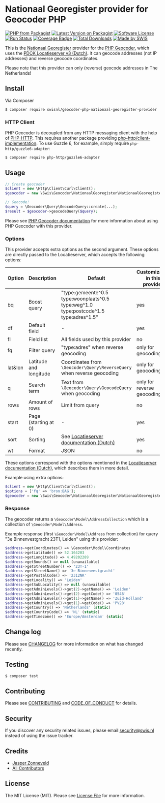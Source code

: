 # Nationaal Georegister provider for Geocoder PHP

[![PHP from Packagist](https://img.shields.io/packagist/php-v/swisnl/geocoder-php-nationaal-georegister-provider.svg)](https://packagist.org/packages/swisnl/geocoder-php-nationaal-georegister-provider)
[![Latest Version on Packagist](https://img.shields.io/packagist/v/swisnl/geocoder-php-nationaal-georegister-provider.svg)](https://packagist.org/packages/swisnl/geocoder-php-nationaal-georegister-provider)
[![Software License](https://img.shields.io/packagist/l/swisnl/geocoder-php-nationaal-georegister-provider.svg)](LICENSE.md) 
[![Run Status](https://api.shippable.com/projects/5a7add088abc8b06009fa8de/badge?branch=master)](https://app.shippable.com/github/swisnl/geocoder-php-nationaal-georegister-provider)
[![Coverage Badge](https://api.shippable.com/projects/5a7add088abc8b06009fa8de/coverageBadge?branch=master)](https://app.shippable.com/github/swisnl/geocoder-php-nationaal-georegister-provider)
[![Total Downloads](https://img.shields.io/packagist/dt/swisnl/geocoder-php-nationaal-georegister-provider.svg)](https://packagist.org/packages/swisnl/geocoder-php-nationaal-georegister-provider)
[![Made by SWIS](https://img.shields.io/badge/%F0%9F%9A%80-made%20by%20SWIS-%23D9021B.svg)](https://www.swis.nl)

This is the [Nationaal Georegister](https://geodata.nationaalgeoregister.nl/) provider for the [PHP Geocoder](https://github.com/geocoder-php/Geocoder), which uses the [PDOK Locatieserver v3 (Dutch)](https://www.pdok.nl/diensten#PDOK%20Locatieserver).
It can geocode addresses (not IP addresses) and reverse geocode coordinates.

Please note that this provider can only (reverse) geocode addresses in The Netherlands!

## Install

Via Composer

``` bash
$ composer require swisnl/geocoder-php-nationaal-georegister-provider
```

### HTTP Client

PHP Geocoder is decoupled from any HTTP messaging client with the help of [PHP-HTTP](http://php-http.org/).
This requires another package providing [php-http/client-implementation](https://packagist.org/providers/php-http/client-implementation).
To use Guzzle 6, for example, simply require `php-http/guzzle6-adapter`:

``` bash
$ composer require php-http/guzzle6-adapter
```

## Usage

``` php
// Create geocoder
$client = new \Http\Client\Curl\Client();
$geocoder = new \Swis\Geocoder\NationaalGeoregister\NationaalGeoregister($client);

// Geocode!
$query = \Geocoder\Query\GeocodeQuery::create(...);
$result = $geocoder->geocodeQuery($query);
```

Please see [PHP Geocoder documentation](http://geocoder-php.org/Geocoder/) for more information about using PHP Geocoder with this provider.

### Options

This provider accepts extra options as the second argument.
These options are directly passed to the Locatieserver, which accepts the following options:

| Option  | Description            | Default | Customizable in this provider |
| ------- | ---------------------- | ------- | ----------------------------- |
| bq      | Boost query            | "type:gemeente^0.5 type:woonplaats^0.5 type:weg^1.0 type:postcode^1.5 type:adres^1.5" | yes |
| df      | Default field          | - | yes |
| fl      | Field list             | All fields used by this provider | no |
| fq      | Filter query           | "type:adres" when reverse geocoding | only for geocoding |
| lat&lon | Latitude and longitude | Coordinates from `\Geocoder\Query\ReverseQuery` when reverse geocoding | only for geocoding |
| q       | Search term            | Text from `\Geocoder\Query\GeocodeQuery` when geocoding | only for reverse geocoding |
| rows    | Amount of rows         | Limit from query | no |
| start   | Page (starting at 0)   | - | yes |
| sort    | Sorting                | See [Locatieserver documentation (Dutch)](https://github.com/PDOK/locatieserver/wiki/API-Locatieserver#52url-parameters) | yes |
| wt      | Format                 | JSON | no |

These options correspond with the options mentioned in the [Locatieserver documentation (Dutch)](https://github.com/PDOK/locatieserver/wiki/API-Locatieserver#52url-parameters), which describes them in more detail.

Example using extra options:

``` php
$client = new \Http\Client\Curl\Client();
$options = ['fq' => 'bron:BAG'];
$geocoder = new \Swis\Geocoder\NationaalGeoregister\NationaalGeoregister($client, $options);
```

### Response

The geocoder returns a `\Geocoder\Model\AddressCollection` which is a collection of `\Geocoder\Model\Address`.

Example response (first `\Geocoder\Model\Address` from collection) for query "3e Binnenvestgracht 23T1, Leiden" using this provider:

``` php
$address->getCoordinates() => \Geocoder\Model\Coordinates
$address->getLatitude() => 52.164203
$address->getLongitude() => 4.49202289
$address->getBounds() => null (unavailable)
$address->getStreetNumber() => '23T-1'
$address->getStreetName() => '3e Binnenvestgracht'
$address->getPostalCode() => '2312NR'
$address->getLocality() => 'Leiden'
$address->getSubLocality() => null (unavailable)
$address->getAdminLevels()->get(2)->getName() => 'Leiden'
$address->getAdminLevels()->get(2)->getCode() => '0546'
$address->getAdminLevels()->get(1)->getName() => 'Zuid-Holland'
$address->getAdminLevels()->get(1)->getCode() => 'PV28'
$address->getCountry() => 'Netherlands' (static)
$address->getCountryCode() => 'NL' (static)
$address->getTimezone() => 'Europe/Amsterdam' (static)
```

## Change log

Please see [CHANGELOG](CHANGELOG.md) for more information on what has changed recently.

## Testing

``` bash
$ composer test
```

## Contributing

Please see [CONTRIBUTING](CONTRIBUTING.md) and [CODE_OF_CONDUCT](CODE_OF_CONDUCT.md) for details.

## Security

If you discover any security related issues, please email security@swis.nl instead of using the issue tracker.

## Credits

- [Jasper Zonneveld](https://github.com/JaZo)
- [All Contributors](../../contributors)

## License

The MIT License (MIT). Please see [License File](LICENSE.md) for more information.
